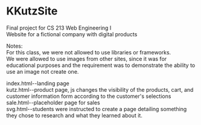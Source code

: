 # KKutzSite
Final  project for CS 213 Web Engineering I  
Website for a fictional company with digital products

Notes:  
For this class, we were not allowed to use libraries or frameworks.  
We were allowed to use images from other sites, since it was for educational purposes and the requirement was to demonstrate the ability to use an image not create one.
  

index.html--landing page  
kutz.html--product page, js changes the visibility of the products, cart, and customer information form according to the customer's selections  
sale.html--placeholder page for sales  
svg.html--students were instructed to create a page detailing something they chose to research and what they learned about it.

